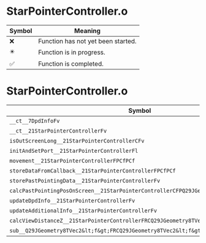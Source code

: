 # StarPointerController.o
| Symbol | Meaning 
| ------------- | ------------- 
| :x: | Function has not yet been started. 
| :eight_pointed_black_star: | Function is in progress. 
| :white_check_mark: | Function is completed. 


# StarPointerController.o
| Symbol | Decompiled? |
| ------------- | ------------- |
| `__ct__7DpdInfoFv` | :x: |
| `__ct__21StarPointerControllerFv` | :x: |
| `isOutScreenLong__21StarPointerControllerCFv` | :x: |
| `initAndSetPort__21StarPointerControllerFl` | :x: |
| `movement__21StarPointerControllerFPCfPCf` | :x: |
| `storeDataFromCallback__21StarPointerControllerFPCfPCf` | :x: |
| `storePastPointingData__21StarPointerControllerFv` | :x: |
| `calcPastPointingPosOnScreen__21StarPointerControllerCFPQ29JGeometry8TVec2&lt;f&gt;l` | :x: |
| `updateDpdInfo__21StarPointerControllerFv` | :x: |
| `updateAdditionalInfo__21StarPointerControllerFv` | :x: |
| `calcViewDistanceZ__21StarPointerControllerFRCQ29JGeometry8TVec3&lt;f&gt;PA4_f` | :x: |
| `sub__Q29JGeometry8TVec2&lt;f&gt;FRCQ29JGeometry8TVec2&lt;f&gt;` | :x: |
